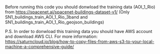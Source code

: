 Before running this code you should donwload the training data (AOI_1_Rio) from https://spacenet.ai/spacenet-buildings-dataset-v1/  (Only SN1_buildings_train_AOI_1_Rio_3band and SN1_buildings_train_AOI_1_Rio_geojson_buildings)

P.S. In order to donwload this training data you should have AWS account and download AWS CLI. For more information: https://saturncloud.io/blog/how-to-copy-files-from-aws-s3-to-your-local-machine-a-comprehensive-guide/
